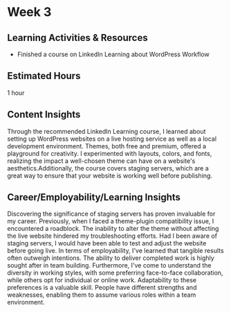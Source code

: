 # Week 3

## Learning Activities & Resources
- Finished a course on LinkedIn Learning about WordPress Workflow

## Estimated Hours
1 hour

## Content Insights
Through the recommended LinkedIn Learning course, I learned about setting up WordPress websites on a live hosting 
service as well as a local development environment. Themes, both free and premium, offered a playground for creativity.
I experimented with layouts, colors, and fonts, realizing the impact a well-chosen theme can have on a website's 
aesthetics.Additionally, the course covers staging servers, which are a great way to ensure that your website 
is working well before publishing. 

## Career/Employability/Learning Insights
Discovering the significance of staging servers has proven invaluable for my career. Previously, when I faced a 
theme-plugin compatibility issue, I encountered a roadblock. The inability to alter the theme without affecting 
the live website hindered my troubleshooting efforts. Had I been aware of staging servers, I would have been able to
test and adjust the website before going live.
In terms of employability, I've learned that tangible results often outweigh intentions. The ability to deliver 
completed work is highly sought after in team building. Furthermore, I've come to understand the diversity in working 
styles, with some preferring face-to-face collaboration, while others opt for individual or online work. Adaptability 
to these preferences is a valuable skill. People have different strengths and weaknesses, enabling them to assume 
various roles within a team environment.
